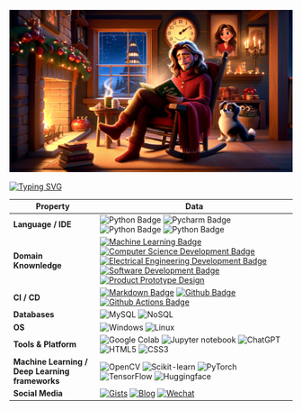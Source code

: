 ![](./src/cover.png)

[![Typing SVG](https://readme-typing-svg.herokuapp.com?font=Fira+Code&pause=1000&center=true&vCenter=true&width=700&lines=My+name+is+onemore118+%F0%9F%99%8C;Welcome+to+visit+my+repositories+%E2%AD%90)](https://git.io/typing-svg)

<!--   my-skils -->

| Property                                 | Data                                     |
| ---------------------------------------- | ---------------------------------------- |
| **Language / IDE**                       | ![Python Badge](https://img.shields.io/badge/-Python-3776AB?style=flat&logo=Python&logoColor=white) ![Pycharm Badge](https://img.shields.io/badge/-Pycharm-3776AB?style=flat&logo=Pycharm&logoColor=white) ![Python Badge](https://img.shields.io/badge/-vsCode-3776AB?style=flat&logo=visualstudiocode&logoColor=white) ![Python Badge](https://img.shields.io/badge/-flask-3776AB?style=flat&logo=Flask&logoColor=white) |
| **Domain Knownledge**                    | [![Machine Learning Badge](https://img.shields.io/badge/-Machine%20Learning-01D277?style=flat&logoColor=white)](https://github.com/BEPb/BEPb) [![Computer Science Development Badge](https://img.shields.io/badge/-Computer%20Science-FAB040?style=flat&logoColor=white)](https://github.com/search?q=user%3ABEPb&type=Repositories) [![Electrical Engineering Development Badge](https://img.shields.io/badge/-Electrical%20Engineering-4C8CBF?style=flat&logoColor=white)](https://github.com/search?q=user%3ABEPb&type=Repositories) [![Software Development Badge](https://img.shields.io/badge/-Software%20Development-FF6600?style=flat&logoColor=white)](https://github.com/search?q=user%3ABEPb&type=Repositories) [![Product Prototype Design](https://img.shields.io/badge/-Product%20Prototype%20Design-DC143C?style=flat&logoColor=blue)](https://github.com/search?q=user%3ABEPb&type=Repositories) |
| **CI / CD**                              | [![Markdown Badge](https://img.shields.io/badge/-Markdown-2088FF?style=flat&logo=Markdown&logoColor=white)](https://github.com/BEPb/BEPb) [![Github Badge](https://img.shields.io/badge/-Github%20-2088FF?style=flat&logo=Github&logoColor=white)](https://github.com/BEPb/BEPb) [![Github Actions Badge](https://img.shields.io/badge/-Git%20-2088FF?style=flat&logo=Git&logoColor=white)](https://github.com/BEPb/BEPb) |
| **Databases**                            | ![MySQL](https://img.shields.io/badge/-MySQL-1078AF?style=flat&logo=MySQL&logoColor=white) ![NoSQL](https://img.shields.io/badge/-NoSQL-DC143C?style=flat&logo=Redis&logoColor=white)|
| **OS**                                   | ![Windows](https://img.shields.io/badge/-Windows-1078AF?style=flat&logo=Windows&logoColor=white) ![Linux](https://img.shields.io/badge/-Linux-FAB040?style=flat&logo=Linux&logoColor=white)|
| **Tools & Platform**                     | ![Google Colab](https://img.shields.io/badge/Colab-F9AB00?style=for-the-badge&logo=googlecolab&color=525252) ![Jupyter notebook](https://img.shields.io/badge/jupyter%20notebook-27338e?style=for-the-badge&logo=jupyter&logoColor=F37626) ![ChatGPT](https://img.shields.io/badge/chatgpt-eee?style=for-the-badge&logo=openai&logoColor=black) ![HTML5](https://img.shields.io/badge/HTML5-E34F26?style=for-the-badge&logo=html5&logoColor=white) ![CSS3](https://img.shields.io/badge/CSS3-1572B6?style=for-the-badge&logo=css3&logoColor=white) |
| **Machine Learning / Deep Learning frameworks** | ![OpenCV](http://img.shields.io/badge/-OpenCV-eee?style=flat-square&logo=opencv&logoColor=F37626) ![Scikit-learn](http://img.shields.io/badge/-Scikit--Learn-eee?style=flat-square&logo=scikit-learn&logoColor=e26d00) ![PyTorch](http://img.shields.io/badge/-PyTorch-eee?style=flat-square&logo=pytorch&logoColor=EE4C2C) ![TensorFlow](http://img.shields.io/badge/-TensorFlow-eee?style=flat-square&logo=tensorflow&logoColor=FF6F00) ![Huggingface](http://img.shields.io/badge/-Huggingface-eee?style=flat-square&logo=huggingface&logoColor=FFD21E) |
| **Social Media** |  [![Gists](http://img.shields.io/badge/-Gist-eee?style=flat-square&logo=github&logoColor=212121)](https://gist.github.com/onemore118/) [![Blog](http://img.shields.io/badge/-Blog-eee?style=flat-square&logo=hugo&logoColor=FF4088)](https://onemore118.github.io/) [![Wechat](http://img.shields.io/badge/-Blog-eee?style=flat-square&logo=Wechat&logoColor=07C160)]([https://onemore118.github.io/img/wechat.jpg) |
